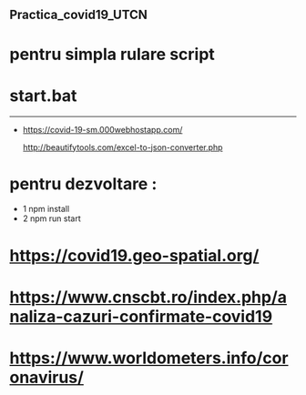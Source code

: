 ## Practica_covid19_UTCN


# pentru simpla rulare script
#  start.bat
------------
+  https://covid-19-sm.000webhostapp.com/
	
   http://beautifytools.com/excel-to-json-converter.php

# pentru dezvoltare : 
 
- 1 npm install
- 2 npm run start

# https://covid19.geo-spatial.org/

# https://www.cnscbt.ro/index.php/analiza-cazuri-confirmate-covid19

# https://www.worldometers.info/coronavirus/
